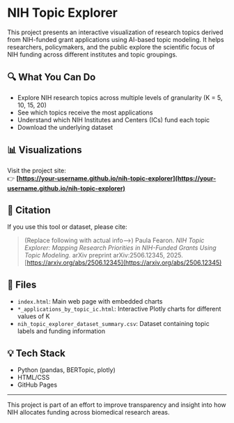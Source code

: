 # NIH Topic Explorer

This project presents an interactive visualization of research topics derived from NIH-funded grant applications using AI-based topic modeling. It helps researchers, policymakers, and the public explore the scientific focus of NIH funding across different institutes and topic groupings.

## 🔍 What You Can Do

- Explore NIH research topics across multiple levels of granularity (K = 5, 10, 15, 20)
- See which topics receive the most applications
- Understand which NIH Institutes and Centers (ICs) fund each topic
- Download the underlying dataset

## 📊 Visualizations

Visit the project site:  
👉 **[https://your-username.github.io/nih-topic-explorer](https://your-username.github.io/nih-topic-explorer)**

## 📄 Citation

If you use this tool or dataset, please cite:

>(Replace following with actual info-->) Paula Fearon. *NIH Topic Explorer: Mapping Research Priorities in NIH-Funded Grants Using Topic Modeling.* arXiv preprint arXiv:2506.12345, 2025.  
> [https://arxiv.org/abs/2506.12345](https://arxiv.org/abs/2506.12345)

## 📁 Files

- `index.html`: Main web page with embedded charts
- `*_applications_by_topic_ic.html`: Interactive Plotly charts for different values of K
- `nih_topic_explorer_dataset_summary.csv`: Dataset containing topic labels and funding information

## 💡 Tech Stack

- Python (pandas, BERTopic, plotly)
- HTML/CSS
- GitHub Pages

---

This project is part of an effort to improve transparency and insight into how NIH allocates funding across biomedical research areas.
